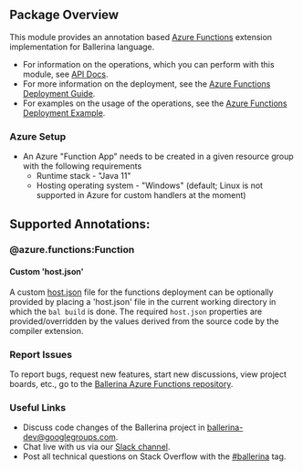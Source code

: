 ## Package Overview

This module provides an annotation based [Azure Functions](https://azure.microsoft.com/en-us/services/functions/) extension implementation for Ballerina language. 

- For information on the operations, which you can perform with this module, see [API Docs](https://docs.central.ballerina.io/ballerinax/azure-functions/). 
- For more information on the deployment, see the [Azure Functions Deployment Guide](https://ballerina.io/swan-lake/learn/user-guide/deployment/azure-functions/).
- For examples on the usage of the operations, see the [Azure Functions Deployment Example](https://ballerina.io/swan-lake/learn/by-example/azure-functions-deployment.html).

### Azure Setup

* An Azure "Function App" needs to be created in a given resource group with the following requirements
   - Runtime stack - "Java 11"
   - Hosting operating system - "Windows" (default; Linux is not supported in Azure for custom handlers at the moment)

## Supported Annotations:

### @azure.functions:Function

#### Custom 'host.json'

A custom [host.json](https://docs.microsoft.com/en-us/azure/azure-functions/functions-host-json) file for the functions deployment can be optionally provided by placing a 'host.json' file in the current working directory in which the `bal build` is done. The required `host.json` properties are provided/overridden by the values derived from the source code by the compiler extension. 

### Report Issues

To report bugs, request new features, start new discussions, view project boards, etc., go to the [Ballerina Azure Functions repository](https://github.com/ballerina-platform/module-ballerinax-azure.functions).

### Useful Links
- Discuss code changes of the Ballerina project in [ballerina-dev@googlegroups.com](mailto:ballerina-dev@googlegroups.com).
- Chat live with us via our [Slack channel](https://ballerina.io/community/slack/).
- Post all technical questions on Stack Overflow with the [#ballerina](https://stackoverflow.com/questions/tagged/ballerina) tag.

